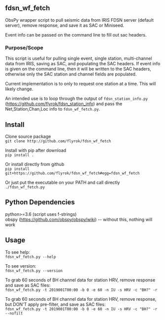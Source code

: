 ## fdsn_wf_fetch ##

ObsPy wrapper script to pull seismic data from IRIS FDSN server (default server), remove
response,  and save it as SAC or Miniseed.

Event info can be passed on the command line to fill out sac headers.

### Purpose/Scope ###

This script is useful for pulling single event, single station, multi-channel data
from IRIS, saving as SAC, and populating the SAC headers. 
If event info is given on the command line, then it will be written to the SAC headers, 
otherwise only the SAC station and channel fields are populated.

Current implementation is to only to request one station at a time. This will likely change.

An intended use is to loop through the output of 
`fdsn_station_info.py` (https://github.com/flyrok/fdsn_station_info)
and pass the Net,Station,Chan,Loc info to `fdsn_wf_fetch.py`.

## Install ##

Clone source package  
`git clone http://github.com/flyrok/fdsn_wf_fetch`  

Install with pip after download  
`pip install .`  

Or install directly from github  
`pip install git+https://github.com/flyrok/fdsn_wf_fetch#egg=fdsn_wf_fetch`  

Or just put the executable on your PATH and call directly  
`./fdsn_wf_fetch.py`

## Python Dependencies ##

python>=3.6  (script uses f-strings)  
obspy (https://github.com/obspy/obspy/wiki)
-- without this, nothing will work


## Usage ##

To see help:  
`fdsn_wf_fetch.py --help`    

To see version:  
`fdsn_wf_fetch.py --version`    

To grab 60 seconds of BH channel data for station HRV, remove response
and save as SAC files:  
`fdsn_wf_fetch.py -t 2019001T00:00 -b 0 -e 60 -n IU -s HRV -c "BH?" -r`    

To grab 60 seconds of BH channel data for station HRV, remove response,  
but DON'T apply pre-filter, and save as SAC files:  
`fdsn_wf_fetch.py -t 2019001T00:00 -b 0 -e 60 -n IU -s HRV -c "BH?" -r --nofilt`    


